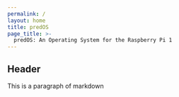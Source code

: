 ```yaml
---
permalink: /
layout: home
title: predOS
page_title: >-
  predOS: An Operating System for the Raspberry Pi 1
---
```


## Header
This is a paragraph of markdown
